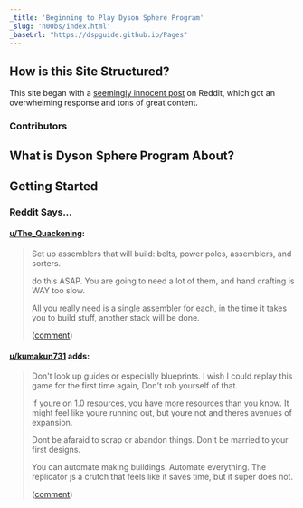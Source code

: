 ```yaml
---
_title: 'Beginning to Play Dyson Sphere Program'
_slug: 'n00bs/index.html'
_baseUrl: "https://dspguide.github.io/Pages"
---
```


## How is this Site Structured?

This site began with a [seemingly innocent post](https://www.reddit.com/r/Dyson_Sphere_Program/comments/179y1jp/what_are_your_dyson_sphere_program_pro_tips/) on Reddit, which got an overwhelming response and tons of great content.

### Contributors

## What is Dyson Sphere Program About?

## Getting Started

### Reddit Says...

#### [u/The_Quackening](https://reddit.com/u/The_Quackening): 
> Set up assemblers that will build: belts, power poles, assemblers, and sorters.
>
> do this ASAP. You are going to need a lot of them, and hand crafting is WAY too slow.
>
> All you really need is a single assembler for each, in the time it takes you to build stuff, another stack will be done.
>
> ([comment](https://www.reddit.com/r/Dyson_Sphere_Program/comments/179y1jp/comment/k59l96t/?utm_source=share&utm_medium=web2x&context=3))

#### [u/kumakun731](https://reddit.com/u/kumakun731) adds:

> Don't look up guides or especially blueprints. I wish I could replay this game for the first time again, Don't rob yourself of that.
>
> If youre on 1.0 resources, you have more resources than you know. It might feel like youre running out, but youre not and theres avenues of expansion.
>
> Dont be afaraid to scrap or abandon things. Don't be married to your first designs.
>
> You can automate making buildings. Automate everything. The replicator js a crutch that feels like it saves time, but it super does not.
>
> ([comment](https://www.reddit.com/r/Dyson_Sphere_Program/comments/179y1jp/comment/k596k34/?utm_source=share&utm_medium=web2x&context=3))

